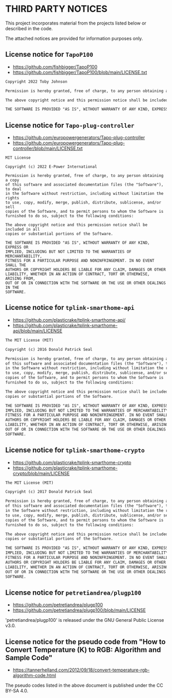 # THIRD PARTY NOTICES
This project incorporates material from the projects listed below or described in the code.

The attached notices are provided for information purposes only.


## License notice for `TapoP100`
- https://github.com/fishbigger/TapoP100
- https://github.com/fishbigger/TapoP100/blob/main/LICENSE.txt

```txt
Copyright 2022 Toby Johnson

Permission is hereby granted, free of charge, to any person obtaining a copy of this software and associated documentation files (the "Software"), to deal in the Software without restriction, including without limitation the rights to use, copy, modify, merge, publish, distribute, sublicense, and/or sell copies of the Software, and to permit persons to whom the Software is furnished to do so, subject to the following conditions:

The above copyright notice and this permission notice shall be included in all copies or substantial portions of the Software.

THE SOFTWARE IS PROVIDED "AS IS", WITHOUT WARRANTY OF ANY KIND, EXPRESS OR IMPLIED, INCLUDING BUT NOT LIMITED TO THE WARRANTIES OF MERCHANTABILITY, FITNESS FOR A PARTICULAR PURPOSE AND NONINFRINGEMENT. IN NO EVENT SHALL THE AUTHORS OR COPYRIGHT HOLDERS BE LIABLE FOR ANY CLAIM, DAMAGES OR OTHER LIABILITY, WHETHER IN AN ACTION OF CONTRACT, TORT OR OTHERWISE, ARISING FROM, OUT OF OR IN CONNECTION WITH THE SOFTWARE OR THE USE OR OTHER DEALINGS IN THE SOFTWARE.
```


## License notice for `Tapo-plug-controller`
- https://github.com/europowergenerators/Tapo-plug-controller
- https://github.com/europowergenerators/Tapo-plug-controller/blob/main/LICENSE.txt

```
MIT License

Copyright (c) 2022 E-Power International

Permission is hereby granted, free of charge, to any person obtaining a copy
of this software and associated documentation files (the "Software"), to deal
in the Software without restriction, including without limitation the rights
to use, copy, modify, merge, publish, distribute, sublicense, and/or sell
copies of the Software, and to permit persons to whom the Software is
furnished to do so, subject to the following conditions:

The above copyright notice and this permission notice shall be included in all
copies or substantial portions of the Software.

THE SOFTWARE IS PROVIDED "AS IS", WITHOUT WARRANTY OF ANY KIND, EXPRESS OR
IMPLIED, INCLUDING BUT NOT LIMITED TO THE WARRANTIES OF MERCHANTABILITY,
FITNESS FOR A PARTICULAR PURPOSE AND NONINFRINGEMENT. IN NO EVENT SHALL THE
AUTHORS OR COPYRIGHT HOLDERS BE LIABLE FOR ANY CLAIM, DAMAGES OR OTHER
LIABILITY, WHETHER IN AN ACTION OF CONTRACT, TORT OR OTHERWISE, ARISING FROM,
OUT OF OR IN CONNECTION WITH THE SOFTWARE OR THE USE OR OTHER DEALINGS IN THE
SOFTWARE.
```


## License notice for `tplink-smarthome-api`
- https://github.com/plasticrake/tplink-smarthome-api/
- https://github.com/plasticrake/tplink-smarthome-api/blob/main/LICENSE

```txt
The MIT License (MIT)

Copyright (c) 2016 Donald Patrick Seal

Permission is hereby granted, free of charge, to any person obtaining a copy
of this software and associated documentation files (the "Software"), to deal
in the Software without restriction, including without limitation the rights
to use, copy, modify, merge, publish, distribute, sublicense, and/or sell
copies of the Software, and to permit persons to whom the Software is
furnished to do so, subject to the following conditions:

The above copyright notice and this permission notice shall be included in all
copies or substantial portions of the Software.

THE SOFTWARE IS PROVIDED "AS IS", WITHOUT WARRANTY OF ANY KIND, EXPRESS OR
IMPLIED, INCLUDING BUT NOT LIMITED TO THE WARRANTIES OF MERCHANTABILITY,
FITNESS FOR A PARTICULAR PURPOSE AND NONINFRINGEMENT. IN NO EVENT SHALL THE
AUTHORS OR COPYRIGHT HOLDERS BE LIABLE FOR ANY CLAIM, DAMAGES OR OTHER
LIABILITY, WHETHER IN AN ACTION OF CONTRACT, TORT OR OTHERWISE, ARISING FROM,
OUT OF OR IN CONNECTION WITH THE SOFTWARE OR THE USE OR OTHER DEALINGS IN THE
SOFTWARE.
```


## License notice for `tplink-smarthome-crypto`
- https://github.com/plasticrake/tplink-smarthome-crypto
- https://github.com/plasticrake/tplink-smarthome-crypto/blob/main/LICENSE

```txt
The MIT License (MIT)

Copyright (c) 2017 Donald Patrick Seal

Permission is hereby granted, free of charge, to any person obtaining a copy
of this software and associated documentation files (the "Software"), to deal
in the Software without restriction, including without limitation the rights
to use, copy, modify, merge, publish, distribute, sublicense, and/or sell
copies of the Software, and to permit persons to whom the Software is
furnished to do so, subject to the following conditions:

The above copyright notice and this permission notice shall be included in all
copies or substantial portions of the Software.

THE SOFTWARE IS PROVIDED "AS IS", WITHOUT WARRANTY OF ANY KIND, EXPRESS OR
IMPLIED, INCLUDING BUT NOT LIMITED TO THE WARRANTIES OF MERCHANTABILITY,
FITNESS FOR A PARTICULAR PURPOSE AND NONINFRINGEMENT. IN NO EVENT SHALL THE
AUTHORS OR COPYRIGHT HOLDERS BE LIABLE FOR ANY CLAIM, DAMAGES OR OTHER
LIABILITY, WHETHER IN AN ACTION OF CONTRACT, TORT OR OTHERWISE, ARISING FROM,
OUT OF OR IN CONNECTION WITH THE SOFTWARE OR THE USE OR OTHER DEALINGS IN THE
SOFTWARE.
```


## License notice for `petretiandrea/plugp100`
- https://github.com/petretiandrea/plugp100
- https://github.com/petretiandrea/plugp100/blob/main/LICENSE

'petretiandrea/plugp100' is released under the GNU General Public License v3.0.


## License notice for the pseudo code from "How to Convert Temperature (K) to RGB: Algorithm and Sample Code"
- https://tannerhelland.com/2012/09/18/convert-temperature-rgb-algorithm-code.html

The pseudo codes listed in the above document is published under the CC BY-SA 4.0.
